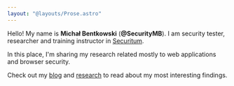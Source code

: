 ```yaml
---
layout: "@layouts/Prose.astro"
---
```


Hello! My name is **Michał Bentkowski** (**@SecurityMB**). I am security tester, researcher and training instructor in [Securitum](https://securitum.pl).

In this place, I'm sharing my research related mostly to web applications and browser security.

Check out my [blog](/blog) and [research](/research) to read about my most interesting findings.
